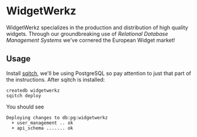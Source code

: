 # WidgetWerkz

WidgetWerkz specializes in the production and distribution of high quality widgets.
Through our groundbreaking use of _Relational Database Management Systems_ we've cornered the European Widget market!

## Usage

Install [sqitch](https://sqitch.org), we'll be using PostgreSQL so pay attention to just that part of the instructions.
After sqitch is installed:

```
createdb widgetwerkz
sqitch deploy
```

You should see

```
Deploying changes to db:pg:widgetwerkz
  + user_management .. ok
  + api_schema ....... ok
```
